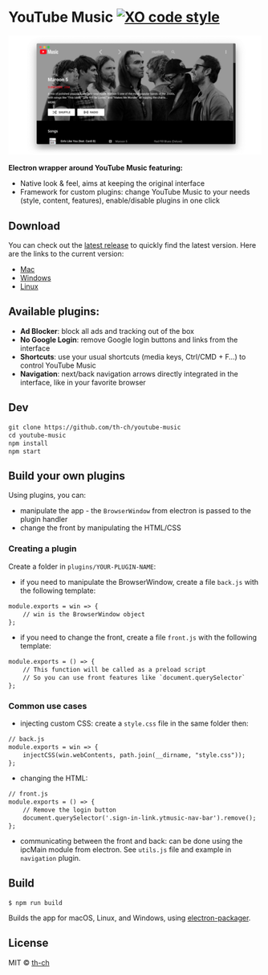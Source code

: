 # YouTube Music [![XO code style](https://img.shields.io/badge/code_style-XO-5ed9c7.svg)](https://github.com/sindresorhus/xo)

![Screenshot](screenshot.jpg "Screenshot")

**Electron wrapper around YouTube Music featuring:**

- Native look & feel, aims at keeping the original interface
- Framework for custom plugins: change YouTube Music to your needs (style, content, features), enable/disable plugins in one click

## Download

You can check out the [latest release](https://github.com/th-ch/youtube-music/releases/latest) to quickly find the latest version.
Here are the links to the current version:

- [Mac](https://github.com/th-ch/youtube-music/releases/download/v1.0.0/youtube-music-1.0.0.dmg)
- [Windows](https://github.com/th-ch/youtube-music/releases/download/v1.0.0/youtube-music-setup-1.0.0.exe)
- [Linux](https://github.com/th-ch/youtube-music/releases/download/v1.0.0/youtube-music-1.0.0-x86_64.AppImage)

## Available plugins:

- **Ad Blocker**: block all ads and tracking out of the box
- **No Google Login**: remove Google login buttons and links from the interface
- **Shortcuts**: use your usual shortcuts (media keys, Ctrl/CMD + F…) to control YouTube Music
- **Navigation**: next/back navigation arrows directly integrated in the interface, like in your favorite browser

## Dev

```
git clone https://github.com/th-ch/youtube-music
cd youtube-music
npm install
npm start
```

## Build your own plugins

Using plugins, you can:

- manipulate the app - the `BrowserWindow` from electron is passed to the plugin handler
- change the front by manipulating the HTML/CSS

### Creating a plugin

Create a folder in `plugins/YOUR-PLUGIN-NAME`:

- if you need to manipulate the BrowserWindow, create a file `back.js` with the following template:

```
module.exports = win => {
	// win is the BrowserWindow object
};
```

- if you need to change the front, create a file `front.js` with the following template:

```
module.exports = () => {
	// This function will be called as a preload script
	// So you can use front features like `document.querySelector`
};
```

### Common use cases

- injecting custom CSS: create a `style.css` file in the same folder then:

```
// back.js
module.exports = win => {
	injectCSS(win.webContents, path.join(__dirname, "style.css"));
};
```

- changing the HTML:

```
// front.js
module.exports = () => {
	// Remove the login button
	document.querySelector('.sign-in-link.ytmusic-nav-bar').remove();
};
```

- communicating between the front and back: can be done using the ipcMain module from electron. See `utils.js` file and example in `navigation` plugin.

## Build

```
$ npm run build
```

Builds the app for macOS, Linux, and Windows, using [electron-packager](https://github.com/electron-userland/electron-packager).

## License

MIT © [th-ch](https://github.com/th-ch/youtube-music)
